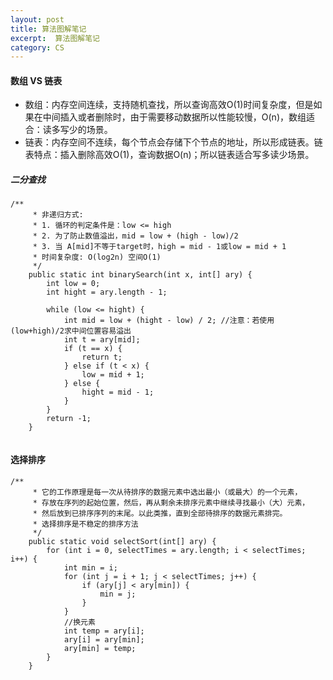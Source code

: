 ```yaml
---
layout: post
title: 算法图解笔记
excerpt:  算法图解笔记
category: CS
---
```


#### 数组 VS 链表
- 数组：内存空间连续，支持随机查找，所以查询高效O(1)时间复杂度，但是如果在中间插入或者删除时，由于需要移动数据所以性能较慢，O(n)，数组适合：读多写少的场景。
- 链表：内存空间不连续，每个节点会存储下个节点的地址，所以形成链表。链表特点：插入删除高效O(1)，查询数据O(n)；所以链表适合写多读少场景。

##### 二分查找

```java_holder_method_tree
/**
     * 非递归方式:
     * 1. 循环的判定条件是：low <= high
     * 2. 为了防止数值溢出，mid = low + (high - low)/2
     * 3. 当 A[mid]不等于target时，high = mid - 1或low = mid + 1
     * 时间复杂度: O(log2n) 空间O(1)
     */
    public static int binarySearch(int x, int[] ary) {
        int low = 0;
        int hight = ary.length - 1;

        while (low <= hight) {
            int mid = low + (hight - low) / 2; //注意：若使用(low+high)/2求中间位置容易溢出
            int t = ary[mid];
            if (t == x) {
                return t;
            } else if (t < x) {
                low = mid + 1;
            } else {
                hight = mid - 1;
            }
        }
        return -1;
    }  
       
```

#### 选择排序

```.java_holder_method_tree
/** 
     * 它的工作原理是每一次从待排序的数据元素中选出最小（或最大）的一个元素，
     * 存放在序列的起始位置，然后，再从剩余未排序元素中继续寻找最小（大）元素，
     * 然后放到已排序序列的末尾。以此类推，直到全部待排序的数据元素排完。
     * 选择排序是不稳定的排序方法
     */
    public static void selectSort(int[] ary) {
        for (int i = 0, selectTimes = ary.length; i < selectTimes; i++) {
            int min = i;
            for (int j = i + 1; j < selectTimes; j++) {
                if (ary[j] < ary[min]) {
                    min = j;
                }
            }
            //换元素
            int temp = ary[i];
            ary[i] = ary[min];
            ary[min] = temp;
        }
    }
```



